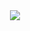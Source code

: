 <div align="center">
  <img src="https://github.com/user-attachments/assets/db30d63e-b015-4649-88e1-c1fb5fa4ab45"/>
</div>
